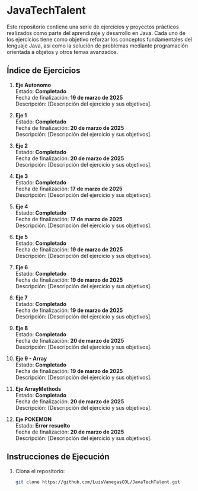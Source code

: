 # JavaTechTalent

Este repositorio contiene una serie de ejercicios y proyectos prácticos realizados como parte del aprendizaje y desarrollo en Java. Cada uno de los ejercicios tiene como objetivo reforzar los conceptos fundamentales del lenguaje Java, así como la solución de problemas mediante programación orientada a objetos y otros temas avanzados.

## Índice de Ejercicios

1. **Eje Autonomo**  
   Estado: **Completado**  
   Fecha de finalización: **19 de marzo de 2025**  
   Descripción: [Descripción del ejercicio y sus objetivos].

2. **Eje 1**  
   Estado: **Completado**  
   Fecha de finalización: **20 de marzo de 2025**  
   Descripción: [Descripción del ejercicio y sus objetivos].

3. **Eje 2**  
   Estado: **Completado**  
   Fecha de finalización: **20 de marzo de 2025**  
   Descripción: [Descripción del ejercicio y sus objetivos].

4. **Eje 3**  
   Estado: **Completado**  
   Fecha de finalización: **17 de marzo de 2025**  
   Descripción: [Descripción del ejercicio y sus objetivos].

5. **Eje 4**  
   Estado: **Completado**  
   Fecha de finalización: **17 de marzo de 2025**  
   Descripción: [Descripción del ejercicio y sus objetivos].

6. **Eje 5**  
   Estado: **Completado**  
   Fecha de finalización: **19 de marzo de 2025**  
   Descripción: [Descripción del ejercicio y sus objetivos].

7. **Eje 6**  
   Estado: **Completado**  
   Fecha de finalización: **19 de marzo de 2025**  
   Descripción: [Descripción del ejercicio y sus objetivos].

8. **Eje 7**  
   Estado: **Completado**  
   Fecha de finalización: **19 de marzo de 2025**  
   Descripción: [Descripción del ejercicio y sus objetivos].

9. **Eje 8**  
   Estado: **Completado**  
   Fecha de finalización: **20 de marzo de 2025**  
   Descripción: [Descripción del ejercicio y sus objetivos].

10. **Eje 9 - Array**  
    Estado: **Completado**  
    Fecha de finalización: **19 de marzo de 2025**  
    Descripción: [Descripción del ejercicio y sus objetivos].

11. **Eje ArrayMethods**  
    Estado: **Completado**  
    Fecha de finalización: **20 de marzo de 2025**  
    Descripción: [Descripción del ejercicio y sus objetivos].

12. **Eje POKEMON**  
    Estado: **Error resuelto**  
    Fecha de finalización: **20 de marzo de 2025**  
    Descripción: [Descripción del ejercicio y sus objetivos].

## Instrucciones de Ejecución

1. Clona el repositorio:
   ```bash
   git clone https://github.com/LuisVanegasCOL/JavaTechTalent.git
